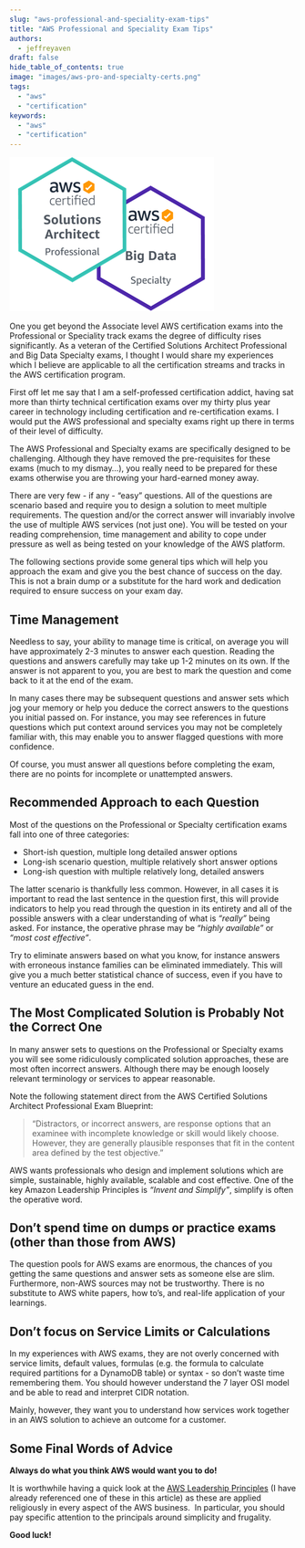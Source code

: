 ```yaml
---
slug: "aws-professional-and-speciality-exam-tips"
title: "AWS Professional and Speciality Exam Tips"
authors:	
  - jeffreyaven
draft: false
hide_table_of_contents: true
image: "images/aws-pro-and-specialty-certs.png"
tags: 
  - "aws"
  - "certification"
keywords:	
  - "aws"
  - "certification"
---
```


![AWS pro and specialty certs](images/aws-pro-and-specialty-certs.png)

One you get beyond the Associate level AWS certification exams into the Professional or Speciality track exams the degree of difficulty rises significantly. As a veteran of the Certified Solutions Architect Professional and Big Data Specialty exams, I thought I would share my experiences which I believe are applicable to all the certification streams and tracks in the AWS certification program.

First off let me say that I am a self-professed certification addict, having sat more than thirty technical certification exams over my thirty plus year career in technology including certification and re-certification exams. I would put the AWS professional and specialty exams right up there in terms of their level of difficulty.

The AWS Professional and Specialty exams are specifically designed to be challenging. Although they have removed the pre-requisites for these exams (much to my dismay…), you really need to be prepared for these exams otherwise you are throwing your hard-earned money away.  

There are very few - if any - “easy” questions. All of the questions are scenario based and require you to design a solution to meet multiple requirements. The question and/or the correct answer will invariably involve the use of multiple AWS services (not just one). You will be tested on your reading comprehension, time management and ability to cope under pressure as well as being tested on your knowledge of the AWS platform.  

The following sections provide some general tips which will help you approach the exam and give you the best chance of success on the day. This is not a brain dump or a substitute for the hard work and dedication required to ensure success on your exam day.

## Time Management

Needless to say, your ability to manage time is critical, on average you will have approximately 2-3 minutes to answer each question. Reading the questions and answers carefully may take up 1-2 minutes on its own. If the answer is not apparent to you, you are best to mark the question and come back to it at the end of the exam.  

In many cases there may be subsequent questions and answer sets which jog your memory or help you deduce the correct answers to the questions you initial passed on. For instance, you may see references in future questions which put context around services you may not be completely familiar with, this may enable you to answer flagged questions with more confidence.  

Of course, you must answer all questions before completing the exam, there are no points for incomplete or unattempted answers.

## Recommended Approach to each Question

Most of the questions on the Professional or Specialty certification exams fall into one of three categories:

- Short-ish question, multiple long detailed answer options
- Long-ish scenario question, multiple relatively short answer options
- Long-ish question with multiple relatively long, detailed answers

The latter scenario is thankfully less common. However, in all cases it is important to read the last sentence in the question first, this will provide indicators to help you read through the question in its entirety and all of the possible answers with a clear understanding of what is _“really”_ being asked. For instance, the operative phrase may be _“highly available”_ or _“most cost effective”_.

Try to eliminate answers based on what you know, for instance answers with erroneous instance families can be eliminated immediately. This will give you a much better statistical chance of success, even if you have to venture an educated guess in the end.

## The Most Complicated Solution is Probably Not the Correct One

In many answer sets to questions on the Professional or Specialty exams you will see some ridiculously complicated solution approaches, these are most often incorrect answers. Although there may be enough loosely relevant terminology or services to appear reasonable.

Note the following statement direct from the AWS Certified Solutions Architect Professional Exam Blueprint:

>   
> “Distractors, or incorrect answers, are response options that an examinee with incomplete knowledge or skill would likely choose. However, they are generally plausible responses that fit in the content area defined by the test objective.”

AWS wants professionals who design and implement solutions which are simple, sustainable, highly available, scalable and cost effective. One of the key Amazon Leadership Principles is _“Invent and Simplify”_, simplify is often the operative word.

## Don’t spend time on dumps or practice exams (other than those from AWS)

The question pools for AWS exams are enormous, the chances of you getting the same questions and answer sets as someone else are slim. Furthermore, non-AWS sources may not be trustworthy. There is no substitute to AWS white papers, how to’s, and real-life application of your learnings.

## Don’t focus on Service Limits or Calculations

In my experiences with AWS exams, they are not overly concerned with service limits, default values, formulas (e.g. the formula to calculate required partitions for a DynamoDB table) or syntax - so don’t waste time remembering them. You should however understand the 7 layer OSI model and be able to read and interpret CIDR notation.

Mainly, however, they want you to understand how services work together in an AWS solution to achieve an outcome for a customer.

## Some Final Words of Advice

**Always do what you think AWS would want you to do!** 

It is worthwhile having a quick look at the [AWS Leadership Principles](https://blog.aboutamazon.com.au/amazon-in-australia/our-leadership-principles) (I have already referenced one of these in this article) as these are applied religiously in every aspect of the AWS business.  In particular, you should pay specific attention to the principals around simplicity and frugality.

**Good luck!**
